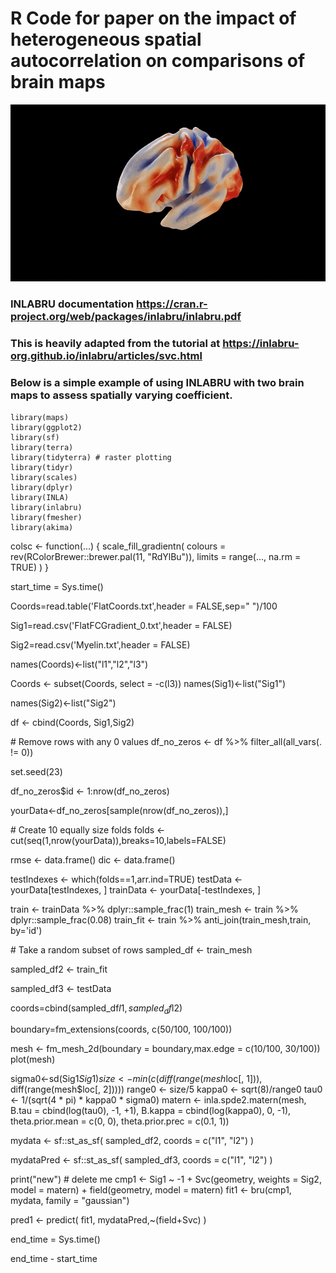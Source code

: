# R Code for paper on the impact of heterogeneous spatial autocorrelation on comparisons of brain maps

![alt text](https://github.com/ActiveNeuroImaging/SpatialNonStationarity/blob/main/Spinning.gif "Spinning")

### INLABRU documentation https://cran.r-project.org/web/packages/inlabru/inlabru.pdf

### This is heavily adapted from the tutorial at https://inlabru-org.github.io/inlabru/articles/svc.html

### Below is a simple example of using INLABRU with two brain maps to assess spatially varying coefficient.
```
library(maps)
library(ggplot2)
library(sf)
library(terra)
library(tidyterra) # raster plotting
library(tidyr)
library(scales)
library(dplyr)
library(INLA)
library(inlabru)
library(fmesher)
library(akima)
```


colsc <- function(...) {
  scale_fill_gradientn(
    colours = rev(RColorBrewer::brewer.pal(11, "RdYlBu")),
    limits = range(..., na.rm = TRUE)
  )
}

start_time = Sys.time()



Coords=read.table('FlatCoords.txt',header = FALSE,sep=" ")/100


Sig1=read.csv('FlatFCGradient_0.txt',header = FALSE) 

Sig2=read.csv('Myelin.txt',header = FALSE)


names(Coords)<-list("l1","l2","l3")


Coords <- subset(Coords, select = -c(l3))
names(Sig1)<-list("Sig1")

names(Sig2)<-list("Sig2")





df <- cbind(Coords, Sig1,Sig2)





\# Remove rows with any 0 values
df_no_zeros <- df %>% 
  filter_all(all_vars(. != 0))
  
set.seed(23)

df_no_zeros$id <- 1:nrow(df_no_zeros)


yourData<-df_no_zeros[sample(nrow(df_no_zeros)),]



\# Create 10 equally size folds
folds <- cut(seq(1,nrow(yourData)),breaks=10,labels=FALSE)



rmse <- data.frame()
dic <- data.frame()



 
testIndexes <- which(folds==1,arr.ind=TRUE)
testData <- yourData[testIndexes, ]
trainData <- yourData[-testIndexes, ]
	



train <- trainData %>% dplyr::sample_frac(1) 
train_mesh <- train %>% dplyr::sample_frac(0.08) 
train_fit <- train %>% anti_join(train_mesh,train, by='id')



\# Take a random subset of rows
sampled_df <- train_mesh

sampled_df2 <- train_fit

sampled_df3 <- testData

coords=cbind(sampled_df$l1,sampled_df$l2)

boundary=fm_extensions(coords, c(50/100, 100/100))

mesh <- fm_mesh_2d(boundary = boundary,max.edge = c(10/100, 30/100))
plot(mesh)


sigma0<-sd(Sig1$Sig1)
size <- min(c(diff(range(mesh$loc[, 1])), diff(range(mesh$loc[, 2]))))
range0 <- size/5
kappa0 <- sqrt(8)/range0
tau0 <- 1/(sqrt(4 * pi) * kappa0 * sigma0)
matern <- inla.spde2.matern(mesh, B.tau = cbind(log(tau0), -1, +1), B.kappa = cbind(log(kappa0), 
  0, -1), theta.prior.mean = c(0, 0), theta.prior.prec = c(0.1, 1))

mydata <- sf::st_as_sf(
  sampled_df2,
  coords = c("l1", "l2")
)

mydataPred <- sf::st_as_sf(
  sampled_df3,
  coords = c("l1", "l2")
)

print("new") # delete me
cmp1 <- Sig1 ~  -1 + Svc(geometry, weights = Sig2, model = matern) + field(geometry, model = matern)
fit1 <- bru(cmp1, mydata, family = "gaussian")


pred1 <- predict(
  fit1, mydataPred,~(field+Svc)
)

end_time = Sys.time()

end_time - start_time

